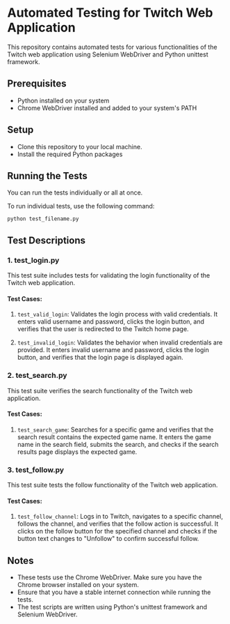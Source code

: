 # Automated Testing for Twitch Web Application

This repository contains automated tests for various functionalities of the Twitch web application using Selenium WebDriver and Python unittest framework.

## Prerequisites

- Python installed on your system
- Chrome WebDriver installed and added to your system's PATH

## Setup

- Clone this repository to your local machine.
- Install the required Python packages 

## Running the Tests

You can run the tests individually or all at once.

To run individual tests, use the following command:

```
python test_filename.py
```


## Test Descriptions

### 1. test_login.py

This test suite includes tests for validating the login functionality of the Twitch web application.

#### Test Cases:
1. `test_valid_login`: Validates the login process with valid credentials. It enters valid username and password, clicks the login button, and verifies that the user is redirected to the Twitch home page.
   
2. `test_invalid_login`: Validates the behavior when invalid credentials are provided. It enters invalid username and password, clicks the login button, and verifies that the login page is displayed again.

### 2. test_search.py

This test suite verifies the search functionality of the Twitch web application.

#### Test Cases:
1. `test_search_game`: Searches for a specific game and verifies that the search result contains the expected game name. It enters the game name in the search field, submits the search, and checks if the search results page displays the expected game.

### 3. test_follow.py

This test suite tests the follow functionality of the Twitch web application.

#### Test Cases:
1. `test_follow_channel`: Logs in to Twitch, navigates to a specific channel, follows the channel, and verifies that the follow action is successful. It clicks on the follow button for the specified channel and checks if the button text changes to "Unfollow" to confirm successful follow.

## Notes

- These tests use the Chrome WebDriver. Make sure you have the Chrome browser installed on your system.
- Ensure that you have a stable internet connection while running the tests.
- The test scripts are written using Python's unittest framework and Selenium WebDriver.

